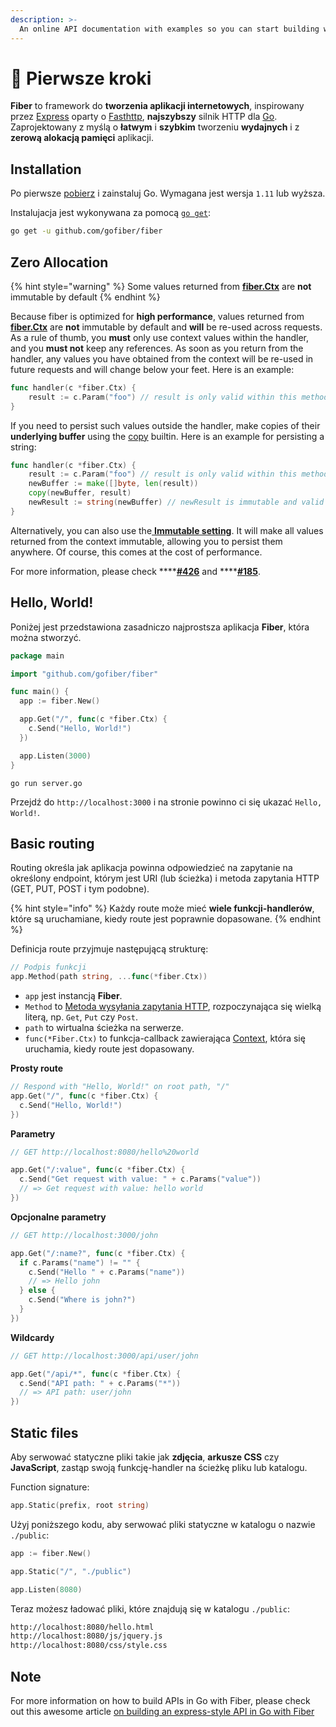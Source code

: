 ```yaml
---
description: >-
  An online API documentation with examples so you can start building web apps with Fiber right away!
---
```


# 📖 Pierwsze kroki

**Fiber** to framework do **tworzenia aplikacji internetowych**, inspirowany przez [Express](https://github.com/expressjs/express) oparty o [Fasthttp](https://github.com/valyala/fasthttp), **najszybszy** silnik HTTP dla [Go](https://golang.org/doc/). Zaprojektowany z myślą o **łatwym** i **szybkim** tworzeniu **wydajnych** i z **zerową alokacją pamięci** aplikacji.

## Installation

Po pierwsze [pobierz](https://golang.org/dl/) i zainstaluj Go. Wymagana jest wersja `1.11` lub wyższa.

Instalujacja jest wykonywana za pomocą [`go get`](https://golang.org/cmd/go/#hdr-Add_dependencies_to_current_module_and_install_them):

```bash
go get -u github.com/gofiber/fiber
```

## Zero Allocation

{% hint style="warning" %}
Some values returned from [**fiber.Ctx**](ctx.md) are **not** immutable by default
{% endhint %}

Because fiber is optimized for **high performance**, values returned from [**fiber.Ctx**](ctx.md) are **not** immutable by default and **will** be re-used across requests. As a rule of thumb, you **must** only use context values within the handler, and you **must not** keep any references. As soon as you return from the handler, any values you have obtained from the context will be re-used in future requests and will change below your feet. Here is an example:

```go
func handler(c *fiber.Ctx) {
    result := c.Param("foo") // result is only valid within this method
}
```

If you need to persist such values outside the handler, make copies of their **underlying buffer** using the [copy](https://golang.org/pkg/builtin/#copy) builtin. Here is an example for persisting a string:

```go
func handler(c *fiber.Ctx) {
    result := c.Param("foo") // result is only valid within this method
    newBuffer := make([]byte, len(result))
    copy(newBuffer, result)
    newResult := string(newBuffer) // newResult is immutable and valid forever
}
```

Alternatively, you can also use the[ **Immutable setting**](app.md#settings). It will make all values returned from the context immutable, allowing you to persist them anywhere. Of course, this comes at the cost of performance.

For more information, please check ****[**\#426**](https://github.com/gofiber/fiber/issues/426) and ****[**\#185**](https://github.com/gofiber/fiber/issues/185).

## Hello, World!

Poniżej jest przedstawiona zasadniczo najprostsza aplikacja **Fiber**, która można stworzyć.

```go
package main

import "github.com/gofiber/fiber"

func main() {
  app := fiber.New()

  app.Get("/", func(c *fiber.Ctx) {
    c.Send("Hello, World!")
  })

  app.Listen(3000)
}
```

```text
go run server.go
```

Przejdź do `http://localhost:3000` i na stronie powinno ci się ukazać `Hello, World!`.

## Basic routing

Routing określa jak aplikacja powinna odpowiedzieć na zapytanie na określony endpoint, którym jest URI \(lub ścieżka\) i metoda zapytania HTTP \(GET, PUT, POST i tym podobne\).

{% hint style="info" %}
Każdy route może mieć **wiele funkcji-handlerów**, które są uruchamiane, kiedy route jest poprawnie dopasowane.
{% endhint %}

Definicja route przyjmuje następującą strukturę:

```go
// Podpis funkcji
app.Method(path string, ...func(*fiber.Ctx))
```

* `app` jest instancją **Fiber**.
* `Method` to [Metoda wysyłania zapytania HTTP](https://fiber.wiki/application#methods), rozpoczynająca się wielką literą, np. `Get`, `Put` czy `Post`.
* `path` to wirtualna ścieżka na serwerze.
* `func(*Fiber.Ctx)` to funkcja-callback zawierająca [Context](https://fiber.wiki/context), która się uruchamia, kiedy route jest dopasowany.

**Prosty route**

```go
// Respond with "Hello, World!" on root path, "/"
app.Get("/", func(c *fiber.Ctx) {
  c.Send("Hello, World!")
})
```

**Parametry**

```go
// GET http://localhost:8080/hello%20world

app.Get("/:value", func(c *fiber.Ctx) {
  c.Send("Get request with value: " + c.Params("value"))
  // => Get request with value: hello world
})
```

**Opcjonalne parametry**

```go
// GET http://localhost:3000/john

app.Get("/:name?", func(c *fiber.Ctx) {
  if c.Params("name") != "" {
    c.Send("Hello " + c.Params("name"))
    // => Hello john
  } else {
    c.Send("Where is john?")
  }
})
```

**Wildcardy**

```go
// GET http://localhost:3000/api/user/john

app.Get("/api/*", func(c *fiber.Ctx) {
  c.Send("API path: " + c.Params("*"))
  // => API path: user/john
})
```

## Static files

Aby serwować statyczne pliki takie jak **zdjęcia**, **arkusze CSS** czy **JavaScript**, zastąp swoją funkcję-handler na ścieżkę pliku lub katalogu.

Function signature:

```go
app.Static(prefix, root string)
```

Użyj poniższego kodu, aby serwować pliki statyczne w katalogu o nazwie `./public`:

```go
app := fiber.New()

app.Static("/", "./public") 

app.Listen(8080)
```

Teraz możesz ładować pliki, które znajdują się w katalogu `./public`:

```bash
http://localhost:8080/hello.html
http://localhost:8080/js/jquery.js
http://localhost:8080/css/style.css
```


## Note

For more information on how to build APIs in Go with Fiber, please check out this awesome article [on building an express-style API in Go with Fiber](https://blog.logrocket.com/express-style-api-go-fiber/)